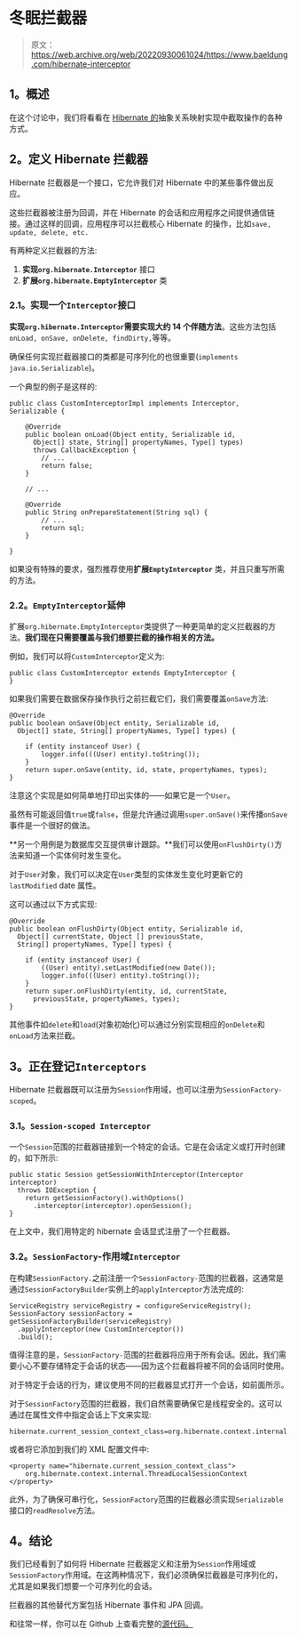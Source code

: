 # 冬眠拦截器

> 原文：<https://web.archive.org/web/20220930061024/https://www.baeldung.com/hibernate-interceptor>

## 1。概述

在这个讨论中，我们将看看在 [Hibernate 的](https://web.archive.org/web/20221107223704/http://hibernate.org/)抽象关系映射实现中截取操作的各种方式。

## 2。定义 Hibernate 拦截器

Hibernate 拦截器是一个接口，它允许我们对 Hibernate 中的某些事件做出反应。

这些拦截器被注册为回调，并在 Hibernate 的会话和应用程序之间提供通信链接。通过这样的回调，应用程序可以拦截核心 Hibernate 的操作，比如`save, update, delete, etc.`

有两种定义拦截器的方法:

1.  **实现`org.hibernate.Interceptor`** 接口
2.  **扩展`org.hibernate.EmptyInterceptor`** 类

### 2.1。实现一个`Interceptor`接口

**实现`org.hibernate.Interceptor`需要实现大约 14 个伴随方法**。这些方法包括`onLoad, onSave, onDelete, findDirty,`等等。

确保任何实现拦截器接口的类都是可序列化的也很重要(`implements java.io.Serializable`)。

一个典型的例子是这样的:

```
public class CustomInterceptorImpl implements Interceptor, Serializable {

    @Override
    public boolean onLoad(Object entity, Serializable id, 
      Object[] state, String[] propertyNames, Type[] types) 
      throws CallbackException {
        // ...
        return false;
    }

    // ...

    @Override
    public String onPrepareStatement(String sql) {
        // ...   
        return sql;
    }

}
```

如果没有特殊的要求，强烈推荐使用**扩展`EmptyInterceptor`** 类，并且只重写所需的方法。

### 2.2。`EmptyInterceptor`延伸

扩展`org.hibernate.EmptyInterceptor`类提供了一种更简单的定义拦截器的方法。**我们现在只需要覆盖与我们想要拦截的操作相关的方法。**

例如，我们可以将`CustomInterceptor`定义为:

```
public class CustomInterceptor extends EmptyInterceptor {
}
```

如果我们需要在数据保存操作执行之前拦截它们，我们需要覆盖`onSave`方法:

```
@Override
public boolean onSave(Object entity, Serializable id, 
  Object[] state, String[] propertyNames, Type[] types) {

    if (entity instanceof User) {
        logger.info(((User) entity).toString());
    }
    return super.onSave(entity, id, state, propertyNames, types);
}
```

注意这个实现是如何简单地打印出实体的——如果它是一个`User`。

虽然有可能返回值`true`或`false`，但是允许通过调用`super.onSave()`来传播`onSave`事件是一个很好的做法。

**另一个用例是为数据库交互提供审计跟踪。**我们可以使用`onFlushDirty()`方法来知道一个实体何时发生变化。

对于`User`对象，我们可以决定在`User`类型的实体发生变化时更新它的`lastModified` date 属性。

这可以通过以下方式实现:

```
@Override
public boolean onFlushDirty(Object entity, Serializable id, 
  Object[] currentState, Object [] previousState, 
  String[] propertyNames, Type[] types) {

    if (entity instanceof User) {
        ((User) entity).setLastModified(new Date());
        logger.info(((User) entity).toString());
    }
    return super.onFlushDirty(entity, id, currentState, 
      previousState, propertyNames, types);
}
```

其他事件如`delete`和`load`(对象初始化)可以通过分别实现相应的`onDelete`和 `onLoad`方法来拦截。

## 3。正在登记`Interceptors`

Hibernate 拦截器既可以注册为`Session`作用域，也可以注册为`SessionFactory-scoped`。

### 3.1。`Session-scoped Interceptor`

一个`Session`范围的拦截器链接到一个特定的会话。它是在会话定义或打开时创建的，如下所示:

```
public static Session getSessionWithInterceptor(Interceptor interceptor) 
  throws IOException {
    return getSessionFactory().withOptions()
      .interceptor(interceptor).openSession();
}
```

在上文中，我们用特定的 hibernate 会话显式注册了一个拦截器。

### 3.2。`SessionFactory`-作用域`Interceptor`

在构建`SessionFactory.`之前注册一个`SessionFactory-`范围的拦截器，这通常是通过`SessionFactoryBuilder`实例上的`applyInterceptor`方法完成的:

```
ServiceRegistry serviceRegistry = configureServiceRegistry();
SessionFactory sessionFactory = getSessionFactoryBuilder(serviceRegistry)
  .applyInterceptor(new CustomInterceptor())
  .build();
```

值得注意的是，`SessionFactory-`范围的拦截器将应用于所有会话。因此，我们需要小心不要存储特定于会话的状态——因为这个拦截器将被不同的会话同时使用。

对于特定于会话的行为，建议使用不同的拦截器显式打开一个会话，如前面所示。

对于`SessionFactory`范围的拦截器，我们自然需要确保它是线程安全的。这可以通过在属性文件中指定会话上下文来实现:

```
hibernate.current_session_context_class=org.hibernate.context.internal.ThreadLocalSessionContext
```

或者将它添加到我们的 XML 配置文件中:

```
<property name="hibernate.current_session_context_class">
    org.hibernate.context.internal.ThreadLocalSessionContext
</property>
```

此外，为了确保可串行化，`SessionFactory`范围的拦截器必须实现`Serializable`接口的`readResolve`方法。

## 4。结论

我们已经看到了如何将 Hibernate 拦截器定义和注册为`Session`作用域或`SessionFactory`作用域。在这两种情况下，我们必须确保拦截器是可序列化的，尤其是如果我们想要一个可序列化的会话。

拦截器的其他替代方案包括 Hibernate 事件和 JPA 回调。

和往常一样，你可以在 Github 上查看完整的[源代码。](https://web.archive.org/web/20221107223704/https://github.com/eugenp/tutorials/tree/master/persistence-modules/hibernate5)